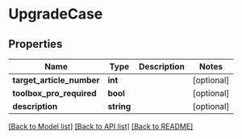 # UpgradeCase

## Properties
Name | Type | Description | Notes
------------ | ------------- | ------------- | -------------
**target_article_number** | **int** |  | [optional] 
**toolbox_pro_required** | **bool** |  | [optional] 
**description** | **string** |  | [optional] 

[[Back to Model list]](../../README.md#documentation-for-models) [[Back to API list]](../../README.md#documentation-for-api-endpoints) [[Back to README]](../../README.md)

